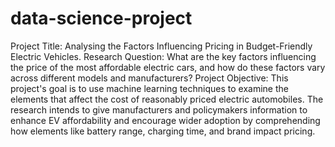# data-science-project
Project Title: Analysing the Factors Influencing Pricing in Budget-Friendly Electric Vehicles.
Research Question: What are the key factors influencing the price of the most affordable electric cars, 
                   and how do these factors vary across different models and manufacturers?
Project Objective: This project's goal is to use machine learning techniques to examine the elements
                  that affect the cost of reasonably priced electric automobiles. The research intends
                  to give manufacturers and policymakers information to enhance EV affordability and 
                  encourage wider adoption by comprehending how elements like battery range, charging 
                  time, and brand impact pricing.

